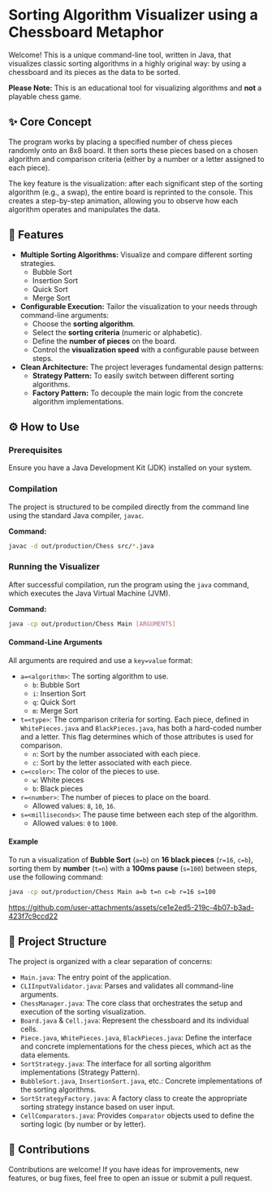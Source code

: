 # Sorting Algorithm Visualizer using a Chessboard Metaphor

Welcome! This is a unique command-line tool, written in Java, that visualizes classic sorting algorithms in a highly original way: by using a chessboard and its pieces as the data to be sorted.

**Please Note:** This is an educational tool for visualizing algorithms and **not** a playable chess game.

## ✨ Core Concept

The program works by placing a specified number of chess pieces randomly onto an 8x8 board. It then sorts these pieces based on a chosen algorithm and comparison criteria (either by a number or a letter assigned to each piece).

The key feature is the visualization: after each significant step of the sorting algorithm (e.g., a swap), the entire board is reprinted to the console. This creates a step-by-step animation, allowing you to observe how each algorithm operates and manipulates the data.

## 🚀 Features

-   **Multiple Sorting Algorithms:** Visualize and compare different sorting strategies.
    -   Bubble Sort
    -   Insertion Sort
    -   Quick Sort
    -   Merge Sort
-   **Configurable Execution:** Tailor the visualization to your needs through command-line arguments:
    -   Choose the **sorting algorithm**.
    -   Select the **sorting criteria** (numeric or alphabetic).
    -   Define the **number of pieces** on the board.
    -   Control the **visualization speed** with a configurable pause between steps.
-   **Clean Architecture:** The project leverages fundamental design patterns:
    -   **Strategy Pattern:** To easily switch between different sorting algorithms.
    -   **Factory Pattern:** To decouple the main logic from the concrete algorithm implementations.

## ⚙️ How to Use

### Prerequisites

Ensure you have a Java Development Kit (JDK) installed on your system.

### Compilation

The project is structured to be compiled directly from the command line using the standard Java compiler, `javac`.

**Command:**
```bash
javac -d out/production/Chess src/*.java
```

### Running the Visualizer

After successful compilation, run the program using the `java` command, which executes the Java Virtual Machine (JVM).

**Command:**
```bash
java -cp out/production/Chess Main [ARGUMENTS]
```

#### Command-Line Arguments

All arguments are required and use a `key=value` format:

-   `a=<algorithm>`: The sorting algorithm to use.
    -   `b`: Bubble Sort
    -   `i`: Insertion Sort
    -   `q`: Quick Sort
    -   `m`: Merge Sort
-   `t=<type>`: The comparison criteria for sorting. Each piece, defined in `WhitePieces.java` and `BlackPieces.java`, has both a hard-coded number and a letter. This flag determines which of those attributes is used for comparison.
    -   `n`: Sort by the number associated with each piece.
    -   `c`: Sort by the letter associated with each piece.
-   `c=<color>`: The color of the pieces to use.
    -   `w`: White pieces
    -   `b`: Black pieces
-   `r=<number>`: The number of pieces to place on the board.
    -   Allowed values: `8`, `10`, `16`.
-   `s=<milliseconds>`: The pause time between each step of the algorithm.
    -   Allowed values: `0` to `1000`.

#### Example

To run a visualization of **Bubble Sort** (`a=b`) on **16 black pieces** (`r=16`, `c=b`), sorting them by **number** (`t=n`) with a **100ms pause** (`s=100`) between steps, use the following command:

```bash
java -cp out/production/Chess Main a=b t=n c=b r=16 s=100
```

https://github.com/user-attachments/assets/ce1e2ed5-219c-4b07-b3ad-423f7c9ccd22

## 📂 Project Structure

The project is organized with a clear separation of concerns:

-   `Main.java`: The entry point of the application.
-   `CLIInputValidator.java`: Parses and validates all command-line arguments.
-   `ChessManager.java`: The core class that orchestrates the setup and execution of the sorting visualization.
-   `Board.java` & `Cell.java`: Represent the chessboard and its individual cells.
-   `Piece.java`, `WhitePieces.java`, `BlackPieces.java`: Define the interface and concrete implementations for the chess pieces, which act as the data elements.
-   `SortStrategy.java`: The interface for all sorting algorithm implementations (Strategy Pattern).
-   `BubbleSort.java`, `InsertionSort.java`, etc.: Concrete implementations of the sorting algorithms.
-   `SortStrategyFactory.java`: A factory class to create the appropriate sorting strategy instance based on user input.
-   `CellComparators.java`: Provides `Comparator` objects used to define the sorting logic (by number or by letter).

## 🤝 Contributions

Contributions are welcome! If you have ideas for improvements, new features, or bug fixes, feel free to open an issue or submit a pull request.
